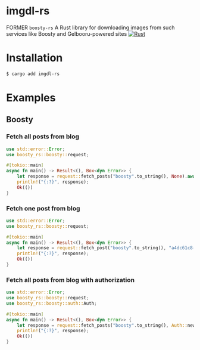 # imgdl-rs
FORMER `boosty-rs`
A Rust library for downloading images from such services like Boosty and Gelbooru-powered sites
[![Rust](https://github.com/crptmem/imgdl-rs/actions/workflows/rust.yml/badge.svg)](https://github.com/crptmem/imgdl-rs/actions/workflows/rust.yml)
# Installation
```sh
$ cargo add imgdl-rs
```

# Examples
## Boosty
### Fetch all posts from blog
```rust
use std::error::Error;
use boosty_rs::boosty::request;

#[tokio::main]
async fn main() -> Result<(), Box<dyn Error>> {
    let response = request::fetch_posts("boosty".to_string(), None).await?;
    println!("{:?}", response); 
    Ok(())
}
```

### Fetch one post from blog
```rust
use std::error::Error;
use boosty_rs::boosty::request;

#[tokio::main]
async fn main() -> Result<(), Box<dyn Error>> {
    let response = request::fetch_post("boosty".to_string(), "a4dc61c8-4ff9-495b-946b-3982efef68fe".to_string(), None).await?;
    println!("{:?}", response); 
    Ok(())
}
```

### Fetch all posts from blog with authorization
```rust
use std::error::Error;
use boosty_rs::boosty::request;
use boosty_rs::boosty::auth::Auth;

#[tokio::main]
async fn main() -> Result<(), Box<dyn Error>> {
    let response = request::fetch_posts("boosty".to_string(), Auth::new("access_token".to_string())).await?;
    println!("{:?}", response); 
    Ok(())
}
```

